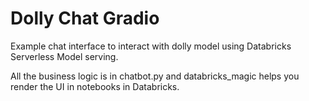 # Dolly Chat Gradio

Example chat interface to interact with dolly model using Databricks Serverless Model serving.

All the business logic is in chatbot.py and databricks_magic helps you render the UI in notebooks in Databricks.
